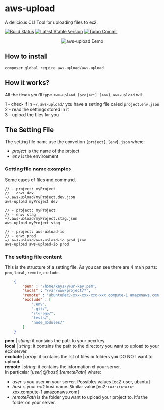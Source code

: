 
# aws-upload
A delicious CLI Tool for uploading files to ec2.

[![Build Status](https://travis-ci.org/borracciaBlu/aws-upload.svg?branch=master)](https://travis-ci.org/borracciaBlu/aws-upload)
[![Latest Stable Version](https://poser.pugx.org/aws-upload/aws-upload/version)](https://packagist.org/packages/aws-upload/aws-upload)
[![Turbo Commit](https://img.shields.io/badge/Turbo_Commit-on-3DD1F2.svg)](https://github.com/labs-js/turbo-git/blob/master/README.md)  

<p align="center">
  <img src="https://cloud.githubusercontent.com/assets/2061731/23747869/51d51c6e-0515-11e7-9a72-25d134380d1f.gif" alt="aws-upload Demo"/>
</p>

## How to install

    composer global require aws-upload/aws-upload


## How it works?

All the times you'll type `aws-upload [project] [env]`, `aws-upload` will:

1 - check if in `~/.aws-upload/` you have a setting file called `project.env.json`  
2 - read the settings stored in it  
3 - upload the files for you  

## The Setting File

The setting file name use the convetion `[project].[env].json` where:

 - *project* is the name of the project 
 - *env* is the environment

### Setting file name examples

Some cases of files and command. 

    // - project: myProject
    // - env: dev
    ~/.aws-upload/myProject.dev.json
    aws-upload myProject dev
    
    // - project: myProject
    // - env: stag
    ~/.aws-upload/myProject.stag.json 
    aws-upload myProject stag

    // - project: aws-upload-io
    // - env: prod
    ~/.aws-upload/aws-upload-io.prod.json
    aws-upload aws-upload-io prod
  

### The setting file content
This is the structure of a setting file. As you can see there are 4 main parts: `pem`, `local`, `remote`, `exclude`.

```json
    {
        "pem" : "/home/keys/your-key.pem",
        "local" : "/var/www/project/*",
        "remote" : "ubuntu@ec2-xxx-xxx-xxx-xxx.compute-1.amazonaws.com:/var/www/html",
        "exclude" : [
            ".env",
            ".git/",
            "storage/",
            "tests/",
            "node_modules/"
        ]
    }
```
 
**pem** | *string*:  it contains the path to your pem key.  
**local** | *string*: it contains the path to the directory you want to upload to your ec2 server.  
**exclude** | *array*: it contains the list of files or folders you DO NOT want to upload.   
**remote** | *string*: it contains the information of your server.  
In particular [*user*]@[*host*]:[*remotePath*] where:

- *user* is you user on your server. Possibles values [ec2-user, ubuntu]
- *host* is your ec2 host name. Similar value [ec2-xxx-xxx-xxx-xxx.compute-1.amazonaws.com]  
- *remotePath* is the folder you want to upload your project to. It's the folder on your server.